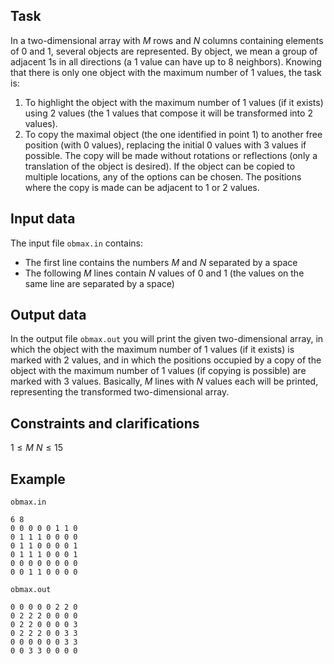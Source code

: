 ## Task

In a two-dimensional array with $M$ rows and $N$ columns containing elements of $0$ and $1$, several objects are represented. By object, we mean a group of adjacent $1$s in all directions (a $1$ value can have up to $8$ neighbors). Knowing that there is only one object with the maximum number of $1$ values, the task is:

1. To highlight the object with the maximum number of $1$ values (if it exists) using $2$ values (the $1$ values that compose it will be transformed into $2$ values).
2. To copy the maximal object (the one identified in point $1$) to another free position (with $0$ values), replacing the initial $0$ values with $3$ values if possible. The copy will be made without rotations or reflections (only a translation of the object is desired). If the object can be copied to multiple locations, any of the options can be chosen. The positions where the copy is made can be adjacent to $1$ or $2$ values.

## Input data

The input file `obmax.in` contains:

- The first line contains the numbers $M$ and $N$ separated by a space
- The following $M$ lines contain $N$ values of $0$ and $1$ (the values on the same line are separated by a space)

## Output data

In the output file `obmax.out` you will print the given two-dimensional array, in which the object with the maximum number of $1$ values (if it exists) is marked with $2$ values, and in which the positions occupied by a copy of the object with the maximum number of $1$ values (if copying is possible) are marked with $3$ values. Basically, $M$ lines with $N$ values each will be printed, representing the transformed two-dimensional array.

## Constraints and clarifications

$1 \leq M$
$N \leq 15$

## Example

`obmax.in`
```
6 8
0 0 0 0 0 1 1 0
0 1 1 1 0 0 0 0
0 1 1 0 0 0 0 1
0 1 1 1 0 0 0 1
0 0 0 0 0 0 0 0
0 0 1 1 0 0 0 0
```

`obmax.out`
```
0 0 0 0 0 2 2 0
0 2 2 2 0 0 0 0
0 2 2 0 0 0 0 3
0 2 2 2 0 0 3 3
0 0 0 0 0 0 3 3
0 0 3 3 0 0 0 0
```